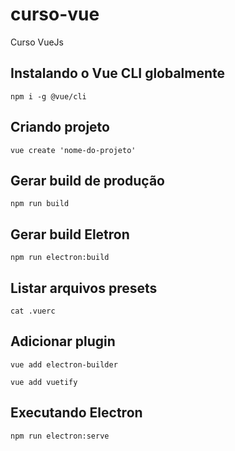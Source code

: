 # curso-vue

Curso VueJs

## Instalando o Vue CLI globalmente

```
npm i -g @vue/cli

```

## Criando projeto

```
vue create 'nome-do-projeto'

```

## Gerar build de produção

```
npm run build

```

## Gerar build Eletron

```
npm run electron:build

```

## Listar arquivos presets

```
cat .vuerc

```

## Adicionar plugin

```
vue add electron-builder

```

```
vue add vuetify

```

## Executando Electron

```
npm run electron:serve

```
